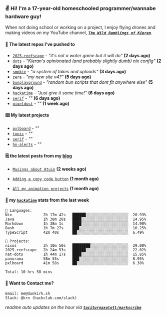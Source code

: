 ### ✌️ Hi! I'm a 17-year-old homeschooled programmer/wannabe hardware guy!

When not doing school or working on a project, I enjoy flying drones and making videos on my YouTube channel, [**_`The Wild Ramblings of Kieran`_**](https://youtube.com/@kieran.rambles).

#### 👷 The latest repos I've pushed to

- [`2025-reefscape`](https://github.com/df1317/2025-reefscape) - _"it's not a water game but it will do"_ **(2 days ago)**
- [`dots`](https://github.com/taciturnaxolotl/dots) - _"Kieran's opinionated (and probably slightly dumb) nix config"_ **(2 days ago)**
- [`smokie`](https://github.com/taciturnaxolotl/smokie) - _"a system of takes and uploads"_ **(3 days ago)**
- [`zera`](https://github.com/taciturnaxolotl/zera) - _"my new site v4?"_ **(5 days ago)**
- [`bunplayground`](https://github.com/taciturnaxolotl/bunplayground) - _"random bun scripts that dont fit anywhere else"_ **(5 days ago)**
- [`hackatime`](https://github.com/hackclub/hackatime) - _"Just give it some time!"_ **(6 days ago)**
- [`serif`](https://github.com/taciturnaxolotl/serif) - _""_ **(6 days ago)**
- [`pixeldust`](https://github.com/hackclub/pixeldust) - _""_ **(1 week ago)**

#### ⌨️ My latest projects

- [`pxlboard`](https://github.com/taciturnaxolotl/pxlboard) - _""_
- [`tonic`](https://github.com/taciturnaxolotl/tonic) - _""_
- [`serif`](https://github.com/taciturnaxolotl/serif) - _""_
- [`hn-alerts`](https://github.com/taciturnaxolotl/hn-alerts) - _""_

#### 🗒️ the latest posts from my [blog](https://dunkirk.sh)

- [`Musings about Atuin`](https://dunkirk.sh/blog/atuin/) **(2 weeks ago)**

- [`Adding a copy code button`](https://dunkirk.sh/blog/adding-a-copy-button/) **(1 month ago)**

- [`All my animation projects`](https://dunkirk.sh/blog/my-animations/) **(1 month ago)**



#### 📡 my [_`hackatime`_](https://waka.hackclub.com) stats from the last week

```text
💾 Languages:
Nix              2h 17m 42s   ██████░░░░░░░░░░░░░░░░░░░  20.93%
Java             1h 38m 20s   ████░░░░░░░░░░░░░░░░░░░░░  14.95%
Markdown         1h 38m 1s    ████░░░░░░░░░░░░░░░░░░░░░  14.90%
Bash             1h 7m 27s    ███░░░░░░░░░░░░░░░░░░░░░░  10.25%
TypeScript       42m 40s      ██░░░░░░░░░░░░░░░░░░░░░░░  6.49%

💼 Projects:
nixos            3h 10m 50s   ████████░░░░░░░░░░░░░░░░░  29.00%
2025-reefscape   2h 24m 53s   ██████░░░░░░░░░░░░░░░░░░░  22.02%
nat-dots         1h 44m 17s   ████░░░░░░░░░░░░░░░░░░░░░  15.85%
panorama         58m 55s      ███░░░░░░░░░░░░░░░░░░░░░░  8.95%
pxlboard         41m 58s      ██░░░░░░░░░░░░░░░░░░░░░░░  6.38%

Total: 10 hrs 58 mins
```

#### 📮 Want to Contact me?

```text
Email: me@dunkirk.sh
Slack: @krn (hackclub.com/slack)
```

_readme auto updates on the hour via [**`taciturnaxolotl/markscribe`**](https://github.com/taciturnaxolotl/markscribe)_
